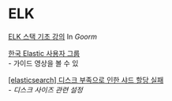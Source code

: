 # ELK

[ELK 스택 기초 강의](https://edu.goorm.io/lecture/4013/elk-%EC%8A%A4%ED%83%9D-elasticsearch-logstash-kibana-%EA%B3%BC-%EB%8D%B0%EC%9D%B4%ED%84%B0-%EB%B6%84%EC%84%9D) In _Goorm_

[한국 Elastic 사용자 그룹](https://www.youtube.com/c/%ED%95%9C%EA%B5%ADElastic%EC%82%AC%EC%9A%A9%EC%9E%90%EA%B7%B8%EB%A3%B9/videos)\
&#x20; \- 가이드 영상을 볼 수 있





[\[elasticsearch\] 디스크 부족으로 인한 샤드 할당 실패](https://velog.io/@nmrhtn7898/elasticsearch-%EB%94%94%EC%8A%A4%ED%81%AC-%EB%B6%80%EC%A1%B1%EC%9C%BC%EB%A1%9C-%EC%9D%B8%ED%95%9C-%EC%83%A4%EB%93%9C-%ED%95%A0%EB%8B%B9-%EC%8B%A4%ED%8C%A8)\
&#x20; \- _디스크 사이즈 관련 설정_

